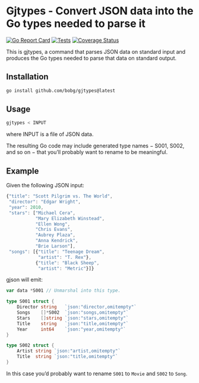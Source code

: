 # Gjtypes - Convert JSON data into the Go types needed to parse it

[![Go Report Card](https://goreportcard.com/badge/github.com/bobg/gjtypes)](https://goreportcard.com/report/github.com/bobg/gjtypes)
[![Tests](https://github.com/bobg/gjtypes/actions/workflows/go.yml/badge.svg)](https://github.com/bobg/gjtypes/actions/workflows/go.yml)
[![Coverage Status](https://coveralls.io/repos/github/bobg/gjtypes/badge.svg?branch=main)](https://coveralls.io/github/bobg/gjtypes?branch=main)

This is gjtypes,
a command that parses JSON data on standard input
and produces the Go types needed to parse that data
on standard output.

## Installation

```sh
go install github.com/bobg/gjtypes@latest
```

## Usage

```sh
gjtypes < INPUT
```

where INPUT is a file of JSON data.

The resulting Go code may include generated type names − S001, S002, and so on −
that you’ll probably want to rename to be meaningful.

## Example

Given the following JSON input:

```javascript
{"title": "Scott Pilgrim vs. The World",
 "director": "Edgar Wright",
 "year": 2010,
 "stars": ["Michael Cera",
           "Mary Elizabeth Winstead",
           "Ellen Wong",
           "Chris Evans",
           "Aubrey Plaza",
           "Anna Kendrick",
           "Brie Larson"],
 "songs": [{"title": "Teenage Dream",
            "artist": "T. Rex"},
           {"title": "Black Sheep",
            "artist": "Metric"}]}
```

gjson will emit:

```go
var data *S001 // Unmarshal into this type.

type S001 struct {
	Director string   `json:"director,omitempty"`
	Songs    []*S002  `json:"songs,omitempty"`
	Stars    []string `json:"stars,omitempty"`
	Title    string   `json:"title,omitempty"`
	Year     int64    `json:"year,omitempty"`
}

type S002 struct {
	Artist string `json:"artist,omitempty"`
	Title  string `json:"title,omitempty"`
}
```

In this case you’d probably want to rename `S001` to `Movie`
and `S002` to `Song`.
